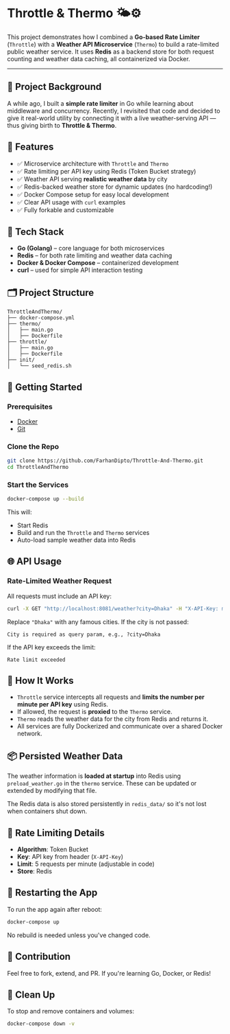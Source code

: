 # Throttle & Thermo 🌤️⚙️

This project demonstrates how I combined a **Go-based Rate Limiter** (`Throttle`) with a **Weather API Microservice** (`Thermo`) to build a rate-limited public weather service. It uses **Redis** as a backend store for both request counting and weather data caching, all containerized via Docker.

---

## 🧠 Project Background

A while ago, I built a **simple rate limiter** in Go while learning about middleware and concurrency. Recently, I revisited that code and decided to give it real-world utility by connecting it with a live weather-serving API — thus giving birth to **Throttle & Thermo**.

## 🔧 Features

- ✅ Microservice architecture with `Throttle` and `Thermo`
- ✅ Rate limiting per API key using Redis (Token Bucket strategy)
- ✅ Weather API serving **realistic weather data** by city
- ✅ Redis-backed weather store for dynamic updates (no hardcoding!)
- ✅ Docker Compose setup for easy local development
- ✅ Clear API usage with `curl` examples
- ✅ Fully forkable and customizable

## 🐳 Tech Stack

- **Go (Golang)** – core language for both microservices
- **Redis** – for both rate limiting and weather data caching
- **Docker & Docker Compose** – containerized development
- **curl** – used for simple API interaction testing

## 🗂️ Project Structure

```text
ThrottleAndThermo/
├── docker-compose.yml
├── thermo/
│   ├── main.go
│   ├── Dockerfile
├── throttle/
│   ├── main.go
│   ├── Dockerfile
├── init/
│   └── seed_redis.sh
```

## 🚀 Getting Started

### Prerequisites

- [Docker](https://www.docker.com/)
- [Git](https://git-scm.com/)

### Clone the Repo

```bash
git clone https://github.com/FarhanDipto/Throttle-And-Thermo.git
cd ThrottleAndThermo
```

### Start the Services

```bash
docker-compose up --build
```

This will:

- Start Redis
- Build and run the `Throttle` and `Thermo` services
- Auto-load sample weather data into Redis

## 🌐 API Usage

### Rate-Limited Weather Request

All requests must include an API key:

```bash
curl -X GET "http://localhost:8081/weather?city=Dhaka" -H "X-API-Key: my-key"
```

Replace `"Dhaka"` with any famous cities. If the city is not passed:

```
City is required as query param, e.g., ?city=Dhaka
```

If the API key exceeds the limit:

```
Rate limit exceeded
```

## 🧠 How It Works

- `Throttle` service intercepts all requests and **limits the number per minute per API key** using Redis.
- If allowed, the request is **proxied** to the `Thermo` service.
- `Thermo` reads the weather data for the city from Redis and returns it.
- All services are fully Dockerized and communicate over a shared Docker network.

## 📦 Persisted Weather Data

The weather information is **loaded at startup** into Redis using `preload_weather.go` in the `thermo` service. These can be updated or extended by modifying that file.

The Redis data is also stored persistently in `redis_data/` so it's not lost when containers shut down.

## 🔐 Rate Limiting Details

- **Algorithm**: Token Bucket
- **Key**: API key from header (`X-API-Key`)
- **Limit**: 5 requests per minute (adjustable in code)
- **Store**: Redis

## 🔄 Restarting the App

To run the app again after reboot:

```bash
docker-compose up
```

No rebuild is needed unless you've changed code.


## 🤝 Contribution

Feel free to fork, extend, and PR. If you're learning Go, Docker, or Redis!

## 🧹 Clean Up

To stop and remove containers and volumes:

```bash
docker-compose down -v
```